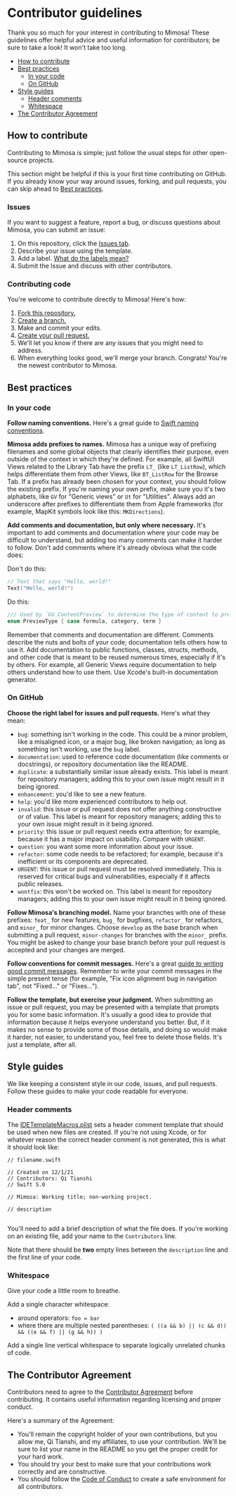 # Contributor guidelines
Thank you so much for your interest in contributing to Mimosa! These guidelines offer helpful advice and useful information for contributors; be sure to take a look! It won't take too long.

* [How to contribute](#How-to-contribute)
* [Best practices](#Best-practices)
    - [In your code](#In-your-code)
    - [On GitHub](#On-GitHub)
* [Style guides](#Style-guides)
    - [Header comments](#Header-comments)
    - [Whitespace](#Whitespace)
* [The Contributor Agreement](#The-Contributor-Agreement)

## How to contribute
Contributing to Mimosa is simple; just follow the usual steps for other open-source projects.

This section might be helpful if this is your first time contributing on GitHub. If you already know your way around issues, forking, and pull requests, you can skip ahead to [Best practices](#Best-practices).

### Issues
If you want to suggest a feature, report a bug, or discuss questions about Mimosa, you can submit an issue:
1. On this repository, click the [Issues tab](https://github.com/qitianshi/mimosa-app/issues).
2. Describe your issue using the template.
3. Add a label. [What do the labels mean?](#On-GitHub)
4. Submit the Issue and discuss with other contributors.

### Contributing code
You're welcome to contribute directly to Mimosa! Here's how:
1. [Fork this repository.](https://docs.github.com/en/free-pro-team@latest/github/getting-started-with-github/fork-a-repo)
2. [Create a branch.](https://docs.github.com/en/free-pro-team@latest/github/collaborating-with-issues-and-pull-requests/creating-and-deleting-branches-within-your-repository)
3. Make and commit your edits. 
4. [Create your pull request.](https://docs.github.com/en/github/collaborating-with-issues-and-pull-requests/about-pull-requests)
5. We'll let you know if there are any issues that you might need to address.
6. When everything looks good, we'll merge your branch. Congrats! You're the newest contributor to Mimosa.

## Best practices

### In your code
__Follow naming conventions.__ Here's a great guide to [Swift naming conventions](https://medium.com/better-programming/naming-conventions-in-swift-4b7ca5eed4d2).

__Mimosa adds prefixes to names.__ Mimosa has a unique way of prefixing filenames and some global objects that clearly identifies their purpose, even outside of the context in which they're defined. For example, all SwiftUI Views related to the Library Tab have the prefix `LT_` (like `LT_ListRow`), which helps differentiate them from other Views, like `BT_ListRow` for the Browse Tab. If a prefix has already been chosen for your context, you should follow the existing prefix. If you're naming your own prefix, make sure you it's two alphabets, like `GV` for "Generic views" or `Ut` for "Utilities". Always add an underscore after prefixes to differentiate them from Apple frameworks (for example, MapKit symbols look like this: `MKDirections`).

__Add comments and documentation, but only where necessary.__ It's important to add comments and documentation where your code may be difficult to understand, but adding too many comments can make it harder to follow. Don't add comments where it's already obvious what the code does:

Don't do this:
```Swift
// Text that says "Hello, world!"
Text("Hello, world!")
```

Do this:
```Swift
/// Used by `GV_ContentPreview` to determine the type of content to preview.
enum PreviewType { case formula, category, term }
```

Remember that comments and documentation are different. Comments describe the nuts and bolts of your code; documentation tells others how to use it. Add documentation to public functions, classes, structs, methods, and other code that is meant to be reused numerous times, especially if it's by others. For example, all Generic Views require documentation to help others understand how to use them. Use Xcode's built-in documentation generator.

### On GitHub
__Choose the right label for issues and pull requests.__ Here's what they mean:
* `bug`: something isn't working in the code. This could be a minor problem, like a misaligned icon, or a major bug, like broken navigation; as long as something isn't working, use the `bug` label.
* `documentation`: used to reference code documentation (like comments or docstrings), or repository documentation like the README.
* `duplicate`: a substantially similar issue already exists. This label is meant for repository managers; adding this to your own issue might result in it being ignored.
* `enhancement`: you'd like to see a new feature.
* `help`: you'd like more experienced contributors to help out.
* `invalid`: this issue or pull request does not offer anything constructive or of value. This label is meant for repository managers; adding this to your own issue might result in it being ignored.
* `priority`: this issue or pull request needs extra attention; for example, because it has a major impact on usability. Compare with `URGENT`. 
* `question`: you want some more information about your issue.
* `refactor`: some code needs to be refactored; for example, because it's inefficient or its components are deprecated.
* `URGENT`: this issue or pull request must be resolved immediately. This is reserved for critical bugs and vulnerabilities, especially if it affects public releases.
* `wontfix`: this won't be worked on. This label is meant for repository managers; adding this to your own issue might result in it being ignored.

__Follow Mimosa's branching model.__ Name your branches with one of these prefixes: `feat_` for new features, `bug_` for bugfixes, `refactor_` for refactors, and `minor_` for minor changes. Choose `develop` as the base branch when submitting a pull request, `minor-changes` for branches with the `minor_` prefix. You might be asked to change your base branch before your pull request is accepted and your changes are merged.

__Follow conventions for commit messages.__ Here's a great [guide to writing good commit messages](https://chris.beams.io/posts/git-commit/). Remember to write your commit messages in the simple present tense (for example, "Fix icon alignment bug in navigation tab", not "Fixed..." or "Fixes...").

__Follow the template, but exercise your judgment.__ When submitting an issue or pull request, you may be presented with a template that prompts you for some basic information. It's usually a good idea to provide that information because it helps everyone understand you better. But, if it makes no sense to provide some of those details, and doing so would make it harder, not easier, to understand you, feel free to delete those fields. It's just a template, after all.

## Style guides
We like keeping a consistent style in our code, issues, and pull requests. Follow these guides to make your code readable for everyone.

### Header comments
 The [IDETemplateMacros.plist](./Mimosa.xcodeproj/xcshareddata/IDETemplateMacros.plist) sets a header comment template that should be used when new files are created. If you're not using Xcode, or for whatever reason the correct header comment is not generated, this is what it should look like:
 
 ```
 // filename.swift

 // Created on 12/1/21
 // Contributors: Qi Tianshi
 // Swift 5.0

 // Mimosa: Working title; non-working project.

 // description
 
 
```

You'll need to add a brief description of what the file does. If you're working on an existing file, add your name to the `Contributors` line.

Note that there should be __two__ empty lines between the `description` line and the first line of your code.

### Whitespace
Give your code a little room to breathe.

Add a single character whitespace:
* around operators: `foo = bar`
* where there are multiple nested parentheses: `( ((a && b) || (c && d)) && ((e && f) || (g && h)) )`

Add a single line vertical whitespace to separate logically unrelated chunks of code.

## The Contributor Agreement
Contributors need to agree to the [Contributor Agreement](./Contributor%20Agreement.md) before contributing. It contains useful information regarding licensing and proper conduct.

Here's a summary of the Agreement:
* You'll remain the copyright holder of your own contributions, but you allow me, Qi Tianshi, and my affiliates, to use your contribution. We'll be sure to list your name in the README so you get the proper credit for your hard work.
* You should try your best to make sure that your contributions work correctly and are constructive.
* You should follow the [Code of Conduct](./CODE_OF_CONDUCT.md) to create a safe environment for all contributors.
